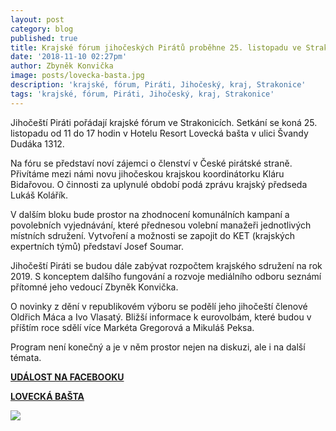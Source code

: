 ```yaml
---
layout: post
category: blog
published: true
title: Krajské fórum jihočeských Pirátů proběhne 25. listopadu ve Strakonicích
date: '2018-11-10 02:27pm'
author: Zbyněk Konvička
image: posts/lovecka-basta.jpg
description: 'krajské, fórum, Piráti, Jihočeský, kraj, Strakonice'
tags: 'krajské, fórum, Piráti, Jihočeský, kraj, Strakonice'
---
```

Jihočeští Piráti pořádají krajské fórum ve Strakonicích. Setkání se koná 25. listopadu od 11 do 17 hodin v Hotelu Resort Lovecká bašta v ulici Švandy Dudáka 1312.

Na fóru se představí noví zájemci o členství v České pirátské straně. Přivítáme mezi námi novu jihočeskou krajskou koordinátorku Kláru Bidařovou. O činnosti za uplynulé období podá zprávu krajský předseda Lukáš Kolářík.

V dalším bloku bude prostor na zhodnocení komunálních kampaní a povolebních vyjednávání, které přednesou volební manažeři jednotlivých místních sdružení. Vytvoření a možnosti se zapojit do KET (krajských expertních týmů) představí Josef Soumar.

Jihočeští Piráti se budou dále zabývat rozpočtem krajského sdružení na rok 2019. S konceptem dalšího fungování a rozvoje mediálního odboru seznámí přítomné jeho vedoucí Zbyněk Konvička. 

O novinky z dění v republikovém výboru se podělí jeho jihočeští členové Oldřich Máca a Ivo Vlasatý. Bližší informace k eurovolbám, které budou v příštím roce sdělí více Markéta Gregorová a Mikuláš Peksa.

Program není konečný a je v něm prostor nejen na diskuzi, ale i na další témata.

[**UDÁLOST NA FACEBOOKU**](https://www.facebook.com/events/1002926086564863/)

[**LOVECKÁ BAŠTA**](http://www.loveckabasta.com/index.html)

![](posts/kf-strakonice.jpg)
